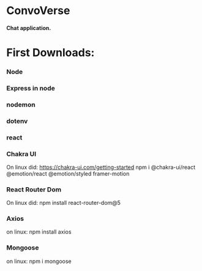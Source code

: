# ConvoVerse

#### Chat application.

# First Downloads:

### Node

### Express in node

### nodemon

### dotenv

### react

### Chakra UI

On linux did:
https://chakra-ui.com/getting-started
npm i @chakra-ui/react @emotion/react @emotion/styled framer-motion

### React Router Dom

On linux did: npm install react-router-dom@5

### Axios

on linux: npm install axios

### Mongoose

on linux: npm i mongoose
